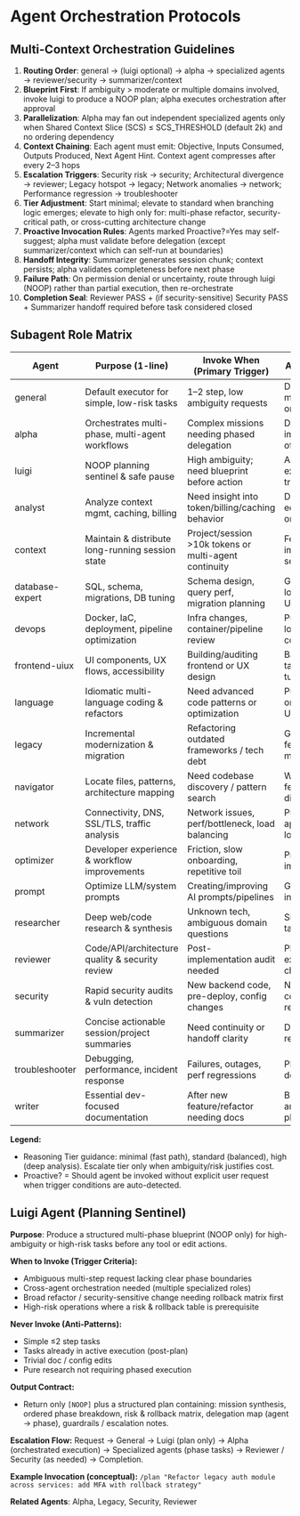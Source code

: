 # Agent Orchestration Protocols

## Multi-Context Orchestration Guidelines

1. **Routing Order**: general → (luigi optional) → alpha → specialized agents → reviewer/security → summarizer/context
2. **Blueprint First**: If ambiguity > moderate or multiple domains involved, invoke luigi to produce a NOOP plan; alpha executes orchestration after approval
3. **Parallelization**: Alpha may fan out independent specialized agents only when Shared Context Slice (SCS) ≤ SCS_THRESHOLD (default 2k) and no ordering dependency
4. **Context Chaining**: Each agent must emit: Objective, Inputs Consumed, Outputs Produced, Next Agent Hint. Context agent compresses after every 2–3 hops
5. **Escalation Triggers**: Security risk → security; Architectural divergence → reviewer; Legacy hotspot → legacy; Network anomalies → network; Performance regression → troubleshooter
6. **Tier Adjustment**: Start minimal; elevate to standard when branching logic emerges; elevate to high only for: multi-phase refactor, security-critical path, or cross-cutting architecture change
7. **Proactive Invocation Rules**: Agents marked Proactive?=Yes may self-suggest; alpha must validate before delegation (except summarizer/context which can self-run at boundaries)
8. **Handoff Integrity**: Summarizer generates session chunk; context persists; alpha validates completeness before next phase
9. **Failure Path**: On permission denial or uncertainty, route through luigi (NOOP) rather than partial execution, then re-orchestrate
10. **Completion Seal**: Reviewer PASS + (if security-sensitive) Security PASS + Summarizer handoff required before task considered closed

## Subagent Role Matrix

| Agent           | Purpose (1-line)                                 | Invoke When (Primary Trigger)                         | Avoid / Not For                              | Reasoning Tier   | Proactive?                      | Escalates To         |
| --------------- | ------------------------------------------------ | ----------------------------------------------------- | -------------------------------------------- | ---------------- | ------------------------------- | -------------------- |
| general         | Default executor for simple, low-risk tasks      | 1–2 step, low ambiguity requests                      | Deep analysis, multi-phase orchestration     | minimal→standard | No                              | alpha                |
| alpha           | Orchestrates multi-phase, multi-agent workflows  | Complex missions needing phased delegation            | Direct feature implementation of atomic task | high             | Yes (when complexity detected)  | reviewer / security  |
| luigi           | NOOP planning sentinel & safe pause              | High ambiguity; need blueprint before action          | Actual execution, trivial edits              | minimal          | No                              | alpha                |
| analyst         | Analyze context mgmt, caching, billing           | Need insight into token/billing/caching behavior      | Direct code edits or orchestration           | standard→high    | Yes (periodic audits)           | optimizer / alpha    |
| context         | Maintain & distribute long-running session state | Project/session >10k tokens or multi-agent continuity | Feature implementation, security audit       | standard         | Yes (size/complexity threshold) | alpha                |
| database-expert | SQL, schema, migrations, DB tuning               | Schema design, query perf, migration planning         | General app logic, frontend UI               | standard→high    | No (on-demand)                  | reviewer             |
| devops          | Docker, IaC, deployment, pipeline optimization   | Infra changes, container/pipeline review              | Pure business logic or minor code tweaks     | standard→high    | Yes (security/perf infra gaps)  | security / reviewer  |
| frontend-uiux   | UI components, UX flows, accessibility           | Building/auditing frontend or UX design               | Backend-only tasks, DB tuning                | standard         | No                              | reviewer             |
| language        | Idiomatic multi-language coding & refactors      | Need advanced code patterns or optimization           | Pure orchestration, UX design                | standard→high    | No                              | reviewer             |
| legacy          | Incremental modernization & migration            | Refactoring outdated frameworks / tech debt           | Greenfield feature w/ modern stack           | high             | Yes (legacy hotspots)           | security / reviewer  |
| navigator       | Locate files, patterns, architecture mapping     | Need codebase discovery / pattern search              | Writing new features directly                | minimal→standard | No                              | alpha                |
| network         | Connectivity, DNS, SSL/TLS, traffic analysis     | Network issues, perf/bottleneck, load balancing       | Pure application logic                       | standard→high    | Yes (network anomalies)         | security             |
| optimizer       | Developer experience & workflow improvements     | Friction, slow onboarding, repetitive toil            | Product feature implementation               | standard         | Yes (detecting DX friction)     | reviewer             |
| prompt          | Optimize LLM/system prompts                      | Creating/improving AI prompts/pipelines               | General coding, infra changes                | standard→high    | No                              | reviewer             |
| researcher      | Deep web/code research & synthesis               | Unknown tech, ambiguous domain questions              | Simple known tasks                           | standard→high    | Yes (when gaps found)           | alpha                |
| reviewer        | Code/API/architecture quality & security review  | Post-implementation audit needed                      | Planning or execution of changes             | standard         | Yes (after major change)        | security (if issues) |
| security        | Rapid security audits & vuln detection           | New backend code, pre-deploy, config changes          | Non-security cosmetic review                 | high             | Yes (critical paths)            | reviewer / alpha     |
| summarizer      | Concise actionable session/project summaries     | Need continuity or handoff clarity                    | Deep technical refactor                      | minimal→standard | Yes (handoffs)                  | context              |
| troubleshooter  | Debugging, performance, incident response        | Failures, outages, perf regressions                   | Planned feature dev                          | standard→high    | Yes (incident triggers)         | reviewer / optimizer |
| writer          | Essential dev-focused documentation              | After new feature/refactor needing docs               | Brainstorming architecture plans             | minimal→standard | Yes (post-change)               | reviewer             |

**Legend:**
- Reasoning Tier guidance: minimal (fast path), standard (balanced), high (deep analysis). Escalate tier only when ambiguity/risk justifies cost.
- Proactive? = Should agent be invoked without explicit user request when trigger conditions are auto-detected.

## Luigi Agent (Planning Sentinel)

**Purpose**: Produce a structured multi-phase blueprint (NOOP only) for high-ambiguity or high-risk tasks before any tool or edit actions.

**When to Invoke (Trigger Criteria):**
- Ambiguous multi-step request lacking clear phase boundaries
- Cross-agent orchestration needed (multiple specialized roles)
- Broad refactor / security-sensitive change needing rollback matrix first
- High-risk operations where a risk & rollback table is prerequisite

**Never Invoke (Anti-Patterns):**
- Simple ≤2 step tasks
- Tasks already in active execution (post-plan)
- Trivial doc / config edits
- Pure research not requiring phased execution

**Output Contract:**
- Return only `[NOOP]` plus a structured plan containing: mission synthesis, ordered phase breakdown, risk & rollback matrix, delegation map (agent → phase), guardrails / escalation notes.

**Escalation Flow:**
Request → General → Luigi (plan only) → Alpha (orchestrated execution) → Specialized agents (phase tasks) → Reviewer / Security (as needed) → Completion.

**Example Invocation (conceptual):**
`/plan "Refactor legacy auth module across services: add MFA with rollback strategy"`

**Related Agents**: Alpha, Legacy, Security, Reviewer